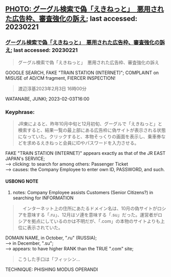 ## [PHOTO: グーグル検索で偽「えきねっと」　悪用された広告枠、審査強化の訴え](https://www.asahi.com/articles/photo/AS20230202004394.html); last accessed: 20230221

### [グーグル検索で偽「えきねっと」　悪用された広告枠、審査強化の訴え](https://www.asahi.com/articles/ASR22771FQDWULFA02V.html?iref=pc_extlink); last accessed: 20230221

> グーグル検索で偽「えきねっと」　悪用された広告枠、審査強化の訴え

GOOGLE SEARCH, FAKE "TRAIN STATION (INTERNET)"; COMPLAINT on MISUSE of AD/CM fragment, FIERCER INSPECTION!

> 渡辺淳基2023年2月3日 16時00分

WATANABE, JUNKI; 2023-02-03T16:00


### Keyphrase:

> JR東によると、昨年10月中旬と12月初旬、グーグルで「えきねっと」と検索すると、結果一覧の最上部にある広告枠に偽サイトが表示される状態になっていた。クリックすると、本物そっくりの画面を表示し、乗車券などを求めるえきねっと会員にIDやパスワードを入力させる。

FAKE "TRAIN STATION (INTERNET)" appears exactly as that of the JR EAST JAPAN's SERVICE;<br/>
--> clicking: to search for among others: Passenger Ticket <br/>
--> causes: the Company Employee to enter own ID, PASSWORD, and such.

#### USBONG NOTE

1) notes: Company Employee assists Customers (Senior Citizens?) in searching for INFORMATION

> 　インターネット上の住所にあたるドメイン名は、10月の偽サイトがロシアを意味する「.ru」、12月はソ連を意味する「.su」だった。運営者がロシアを拠点にしているのかは不明だが、「.com」の本物のサイトよりも上位に表示されていた。

DOMAIN NAME, in October, ".ru" (RUSSIA); <br/>
--> in December, ".su";<br/>
--> appears: to have higher RANK than the TRUE ".com" site;<br/>

> こうした手口は「フィッシン…

TECHNIQUE: PHISHING MODUS OPERANDI
